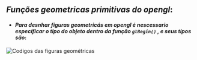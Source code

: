 ## _Funções geometricas primitivas do opengl_:

- #### _Para desnhar figuras geometricás em opengl é nescessario específicar o tipo do objeto dentro da função ``` glBegin() ``` , e seus tipos são_:

![Codigos das figuras geométricas](https://www.inf.pucrs.br/~flash/cg/aulas/modelagem/primitivas.png)